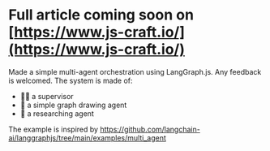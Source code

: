 # Full article coming soon on [https://www.js-craft.io/](https://www.js-craft.io/)

Made a simple multi-agent orchestration using LangGraph.js. Any feedback is welcomed. The system is made of:
- 👨‍⚖️ a supervisor
- 🎨 a simple graph drawing agent
- 🔬 a researching agent

The example is inspired by https://github.com/langchain-ai/langgraphjs/tree/main/examples/multi_agent
